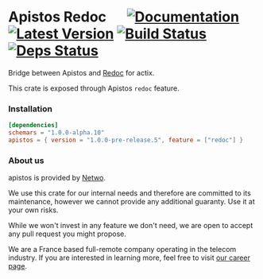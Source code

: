 # Apistos Redoc &emsp; [![Documentation]][docs.rs] [![Latest Version]][crates.io] [![Build Status]][build] [![Deps Status]][deps.rs]

[docs.rs]: https://docs.rs/apistos-redoc/

[crates.io]: https://crates.io/crates/apistos-redoc

[build]: https://github.com/netwo-io/apistos/actions/workflows/build.yaml?branch=main

[Documentation]: https://img.shields.io/docsrs/apistos-redoc

[Latest Version]: https://img.shields.io/crates/v/apistos-redoc.svg

[Build Status]: https://github.com/netwo-io/apistos/actions/workflows/build.yaml/badge.svg?branch=main

[deps.rs]: https://deps.rs/crate/apistos-redoc

[Deps Status]: https://deps.rs/crate/apistos-redoc/latest/status.svg

Bridge between Apistos and [Redoc](https://redocly.com/redoc/) for actix.

This crate is exposed through Apistos `redoc` feature.

### Installation

```toml
[dependencies]
schemars = "1.0.0-alpha.10"
apistos = { version = "1.0.0-pre-release.5", feature = ["redoc"] }
```

### About us

apistos is provided by [Netwo](https://www.netwo.io).

We use this crate for our internal needs and therefore are committed to its maintenance, however we cannot provide any
additional guaranty. Use it at your own risks.

While we won't invest in any feature we don't need, we are open to accept any pull request you might propose.

We are a France based full-remote company operating in the telecom industry. If you are interested in learning more,
feel free to visit [our career page](https://www.netwo.io/carriere).
